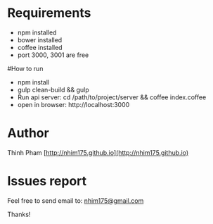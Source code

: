 # Requirements

- npm installed
- bower installed
- coffee installed
- port 3000, 3001 are free

#How to run

- npm install
- gulp clean-build && gulp
- Run api server: cd /path/to/project/server && coffee index.coffee
- open in browser: http://localhost:3000

# Author
Thinh Pham [http://nhim175.github.io](http://nhim175.github.io)

# Issues report
Feel free to send email to: [nhim175@gmail.com](nhim175@gmail.com)

Thanks!